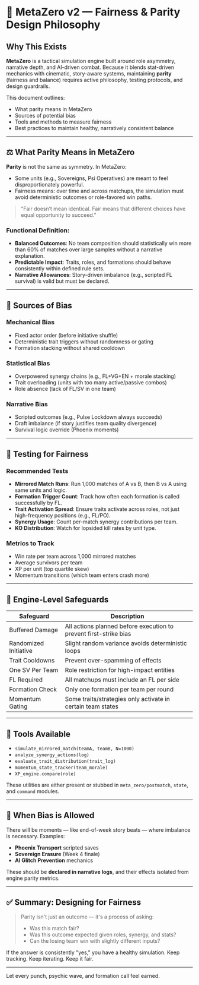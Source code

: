 # 🎯 MetaZero v2 — Fairness & Parity Design Philosophy

## Why This Exists

**MetaZero** is a tactical simulation engine built around role asymmetry, narrative depth, and AI-driven combat. Because it blends stat-driven mechanics with cinematic, story-aware systems, maintaining **parity** (fairness and balance) requires active philosophy, testing protocols, and design guardrails.

This document outlines:
- What parity means in MetaZero
- Sources of potential bias
- Tools and methods to measure fairness
- Best practices to maintain healthy, narratively consistent balance

---

## ⚖️ What Parity Means in MetaZero

**Parity** is not the same as symmetry. In MetaZero:

- Some units (e.g., Sovereigns, Psi Operatives) are meant to feel disproportionately powerful.
- Fairness means: over time and across matchups, the simulation must avoid deterministic outcomes or role-favored win paths.

> "Fair doesn’t mean identical. Fair means that different choices have equal opportunity to succeed."

### Functional Definition:
- **Balanced Outcomes**: No team composition should statistically win more than 60% of matches over large samples without a narrative explanation.
- **Predictable Impact**: Traits, roles, and formations should behave consistently within defined rule sets.
- **Narrative Allowances**: Story-driven imbalance (e.g., scripted FL survival) is valid but must be declared.

---

## 🧠 Sources of Bias

### Mechanical Bias
- Fixed actor order (before initiative shuffle)
- Deterministic trait triggers without randomness or gating
- Formation stacking without shared cooldown

### Statistical Bias
- Overpowered synergy chains (e.g., FL+VG+EN + morale stacking)
- Trait overloading (units with too many active/passive combos)
- Role absence (lack of FL/SV in one team)

### Narrative Bias
- Scripted outcomes (e.g., Pulse Lockdown always succeeds)
- Draft imbalance (if story justifies team quality divergence)
- Survival logic override (Phoenix moments)

---

## 🧪 Testing for Fairness

### Recommended Tests
- **Mirrored Match Runs**: Run 1,000 matches of A vs B, then B vs A using same units and logic.
- **Formation Trigger Count**: Track how often each formation is called successfully by FL.
- **Trait Activation Spread**: Ensure traits activate across roles, not just high-frequency positions (e.g., FL/PO).
- **Synergy Usage**: Count per-match synergy contributions per team.
- **KO Distribution**: Watch for lopsided kill rates by unit type.

### Metrics to Track
- Win rate per team across 1,000 mirrored matches
- Average survivors per team
- XP per unit (top quartile skew)
- Momentum transitions (which team enters crash more)

---

## 🧱 Engine-Level Safeguards

| Safeguard | Description |
|----------|-------------|
| Buffered Damage | All actions planned before execution to prevent first-strike bias |
| Randomized Initiative | Slight random variance avoids deterministic loops |
| Trait Cooldowns | Prevent over-spamming of effects |
| One SV Per Team | Role restriction for high-impact entities |
| FL Required | All matchups must include an FL per side |
| Formation Check | Only one formation per team per round |
| Momentum Gating | Some traits/strategies only activate in certain team states |

---

## 🧰 Tools Available

- `simulate_mirrored_match(teamA, teamB, N=1000)`
- `analyze_synergy_actions(log)`
- `evaluate_trait_distribution(trait_log)`
- `momentum_state_tracker(team_morale)`
- `XP_engine.compare(role)`

These utilities are either present or stubbed in `meta_zero/postmatch`, `state`, and `command` modules.

---

## 📜 When Bias is Allowed

There will be moments — like end-of-week story beats — where imbalance is necessary. Examples:

- **Phoenix Transport** scripted saves
- **Sovereign Erasure** (Week 4 finale)
- **AI Glitch Prevention** mechanics

These should be **declared in narrative logs**, and their effects isolated from engine parity metrics.

---

## ✅ Summary: Designing for Fairness

> Parity isn't just an outcome — it's a process of asking:
> - Was this match fair?
> - Was this outcome expected given roles, synergy, and stats?
> - Can the losing team win with slightly different inputs?

If the answer is consistently "yes," you have a healthy simulation. Keep tracking. Keep iterating. Keep it fair.

---

Let every punch, psychic wave, and formation call feel earned.
